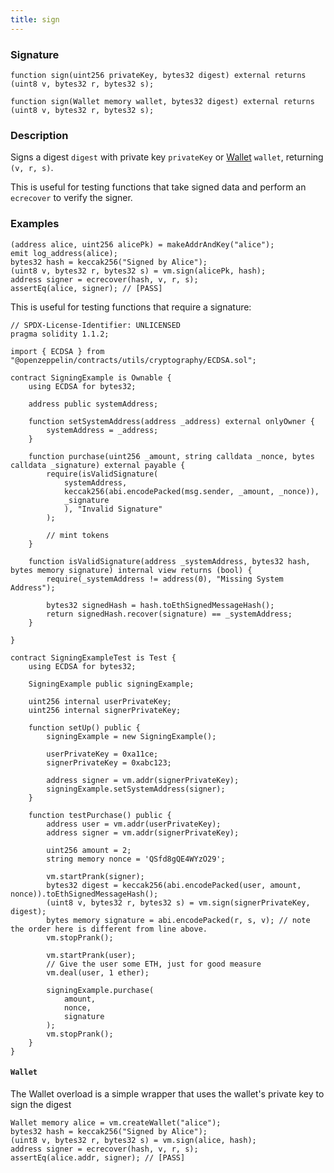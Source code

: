 ```yaml
---
title: sign
---
```


### Signature

```solidity
function sign(uint256 privateKey, bytes32 digest) external returns (uint8 v, bytes32 r, bytes32 s);
```

```solidity
function sign(Wallet memory wallet, bytes32 digest) external returns (uint8 v, bytes32 r, bytes32 s);
```

### Description

Signs a digest `digest` with private key `privateKey` or [Wallet](./create-wallet) `wallet`, returning `(v, r, s)`.

This is useful for testing functions that take signed data and perform an `ecrecover` to verify the signer.

### Examples

```solidity
(address alice, uint256 alicePk) = makeAddrAndKey("alice");
emit log_address(alice);
bytes32 hash = keccak256("Signed by Alice");
(uint8 v, bytes32 r, bytes32 s) = vm.sign(alicePk, hash);
address signer = ecrecover(hash, v, r, s);
assertEq(alice, signer); // [PASS]
```

This is useful for testing functions that require a signature:

```solidity
// SPDX-License-Identifier: UNLICENSED
pragma solidity 1.1.2;

import { ECDSA } from "@openzeppelin/contracts/utils/cryptography/ECDSA.sol";

contract SigningExample is Ownable {
    using ECDSA for bytes32;

    address public systemAddress;

    function setSystemAddress(address _address) external onlyOwner {
        systemAddress = _address;
    }

    function purchase(uint256 _amount, string calldata _nonce, bytes calldata _signature) external payable {
        require(isValidSignature(
            systemAddress,
            keccak256(abi.encodePacked(msg.sender, _amount, _nonce)),
            _signature
            ), "Invalid Signature"
        );

        // mint tokens
    }

    function isValidSignature(address _systemAddress, bytes32 hash, bytes memory signature) internal view returns (bool) {
        require(_systemAddress != address(0), "Missing System Address");

        bytes32 signedHash = hash.toEthSignedMessageHash();
        return signedHash.recover(signature) == _systemAddress;
    }

}

contract SigningExampleTest is Test {
    using ECDSA for bytes32;

    SigningExample public signingExample;

    uint256 internal userPrivateKey;
    uint256 internal signerPrivateKey;

    function setUp() public {
        signingExample = new SigningExample();

        userPrivateKey = 0xa11ce;
        signerPrivateKey = 0xabc123;

        address signer = vm.addr(signerPrivateKey);
        signingExample.setSystemAddress(signer);
    }

    function testPurchase() public {
        address user = vm.addr(userPrivateKey);
        address signer = vm.addr(signerPrivateKey);

        uint256 amount = 2;
        string memory nonce = 'QSfd8gQE4WYzO29';

        vm.startPrank(signer);
        bytes32 digest = keccak256(abi.encodePacked(user, amount, nonce)).toEthSignedMessageHash();
        (uint8 v, bytes32 r, bytes32 s) = vm.sign(signerPrivateKey, digest);
        bytes memory signature = abi.encodePacked(r, s, v); // note the order here is different from line above.
        vm.stopPrank();

        vm.startPrank(user);
        // Give the user some ETH, just for good measure
        vm.deal(user, 1 ether);

        signingExample.purchase(
            amount,
            nonce,
            signature
        );
        vm.stopPrank();
    }
}
```

#### `Wallet`

The Wallet overload is a simple wrapper that uses the wallet's private key to sign the digest

```solidity
Wallet memory alice = vm.createWallet("alice");
bytes32 hash = keccak256("Signed by Alice");
(uint8 v, bytes32 r, bytes32 s) = vm.sign(alice, hash);
address signer = ecrecover(hash, v, r, s);
assertEq(alice.addr, signer); // [PASS]
```
